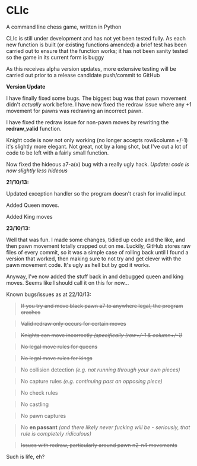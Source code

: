 CLIc
====

A command line chess game, written in Python

CLIc is still under development and has not yet been tested fully.
As each new function is built (or existing functions amended) a
brief test has been carried out to ensure that the function works;
it has not been sanity tested so the game in its current form is buggy

As this receives alpha version updates, more extensive testing will be
carried out prior to a release candidate push/commit to GitHub


**Version Update**

I have finally fixed some bugs. The biggest bug was that pawn movement didn't _actually_ 
work before. I have now fixed the redraw issue where any +1 movement for pawns was 
redrawing an incorrect pawn.

I have fixed the redraw issue for non-pawn moves by rewriting the __redraw_valid__ function.

Knight code is now not only working (no longer accepts row&column +/-1) it's slightly
more elegant. Not great, not by a long shot, but I've cut a lot of code to be left with
a fairly small function.

Now fixed the hideous a7-a(x) bug with a really ugly hack. 
_Update: code is now slightly less hideous_

__21/10/13:__ 

 Updated exception handler so the program doesn't crash for invalid input

 Added Queen moves.

 Added King moves

__23/10/13:__

Well that was fun. I made some changes, tidied up code and the like, and then pawn movement 
totally crapped out on me. Luckily, GitHub stores raw files of every commit, so it was a 
simple case of rolling back until I found a version that worked, then making sure to not 
try and get clever with the pawn movement code. It's ugly as hell but by god it works.

Anyway, I've now added the stuff back in and debugged queen and king moves. Seems like 
I should call it on this for now...

Known bugs/issues as at 22/10/13:

>~~If you try and move black pawn a7 to anywhere legal, the program crashes~~

>~~Valid redraw only occurs for certain moves~~

>~~Knights can move incorrectly _(specifically (row+/-1 & column+/-1)_~~

>~~No legal move rules for queens~~

>~~No legal move rules for kings~~

>No collision detection _(e.g. not running through your own pieces)_

>No capture rules _(e.g. continuing past an opposing piece)_

>No check rules

>No castling

>No pawn captures

>No __en passant__ _(and there likely never fucking will be - seriously, that rule is 
>completely ridiculous)_

>~~Issues with redraw, particularly around pawn n2-n4 movements~~

Such is life, eh?
